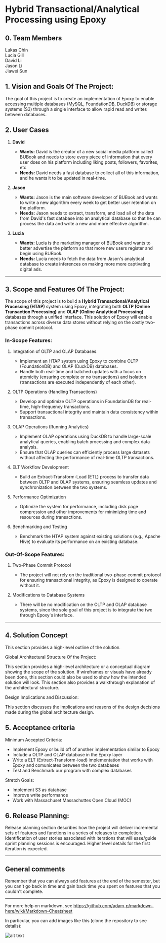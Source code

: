 # Hybrid Transactional/Analytical Processing using Epoxy

## 0. Team Members
Lukas Chin\
Lucia Gill\
David Li\
Jason Li\
Jiawei Sun

## 1.   Vision and Goals Of The Project:

The goal of this project is to create an implementation of Epoxy to enable accessing multiple databases (MySQL, FoundationDB, DuckDB) or storage systems (S3) through a single interface to allow rapid read and writes between databases.


## 2. User Cases

1. **David**

    - **Wants:** David is the creator of a new social media platform called BUBook and needs to store every piece of information that every user does on his platform including liking posts, followers, favorites, etc.
    - **Needs:** David needs a fast database to collect all of this information, and he wants it to be updated in real-time.

2. **Jason**

    - **Wants:** Jason is the main software developer of BUBook and wants to write a new algorithm every week to get better user retention on the platform.
    - **Needs:** Jason needs to extract, transform, and load all of the data from David's fast database into an analytical database so that he can process the data and write a new and more effective algorithm.

3. **Lucia**

    - **Wants:** Lucia is the marketing manager of BUBook and wants to better advertise the platform so that more new users register and begin using BUBook.
    - **Needs:** Lucia needs to fetch the data from Jason's analytical database to create inferences on making more more captivating digital ads.

** **

## 3.   Scope and Features Of The Project:

The scope of this project is to build a **Hybrid Transactional/Analytical Processing (HTAP)** system using Epoxy, integrating both **OLTP (Online Transaction Processing)** and **OLAP (Online Analytical Processing)** databases through a unified interface. This solution of Epoxy will enable transactions across diverse data stores without relying on the costly two-phase commit protocol.

### In-Scope Features:

1. Integration of OLTP and OLAP Databases

    - Implement an HTAP system using Epoxy to combine OLTP (FoundationDB) and OLAP (DuckDB) databases.
    - Handle both real-time and batched updates with a focus on atomicity (ensuring complete or no transactions) and isolation (transactions are executed independently of each other).

2. OLTP Operations (Handling Transactions)

    - Develop and optimize OLTP operations in FoundationDB for real-time, high-frequency transactions.
    - Support transactional integrity and maintain data consistency within transactions.

3. OLAP Operations (Running Analytics)

    - Implement OLAP operations using DuckDB to handle large-scale analytical queries, enabling batch processing and complex data analysis.
    - Ensure that OLAP queries can efficiently process large datasets without affecting the performance of real-time OLTP transactions.

4. ELT Workflow Development

    - Build an Extract-Transform-Load (ETL) process to transfer data between OLTP and OLAP systems, ensuring seamless updates and synchronization between the two systems.

5. Performance Optimization

    - Optimize the system for performance, including disk page compression and other improvements for minimizing time and resources during transactions.

6. Benchmarking and Testing

    - Benchmark the HTAP system against existing solutions (e.g., Apache Hive) to evaluate its performance on an existing database.

### Out-Of-Scope Features:

1. Two-Phase Commit Protocol

    - The project will not rely on the traditional two-phase commit protocol for ensuring transactional integrity, as Epoxy is designed to operate without it.

2. Modifications to Database Systems

    - There will be no modification on the OLTP and OLAP database systems, since the sole goal of this project is to integrate the two through Epoxy's interface.


** **

## 4. Solution Concept

This section provides a high-level outline of the solution.

Global Architectural Structure Of the Project:

This section provides a high-level architecture or a conceptual diagram showing the scope of the solution. If wireframes or visuals have already been done, this section could also be used to show how the intended solution will look. This section also provides a walkthrough explanation of the architectural structure.

 

Design Implications and Discussion:

This section discusses the implications and reasons of the design decisions made during the global architecture design.

## 5. Acceptance criteria

Minimum Accepted Criteria:

-   Implement Epoxy or build off of another implementation  similar to Epoxy
-   Include a OLTP and OLAP database in the Epoxy layer
-   Write a ELT (Extract-Transform-load) implementation that works with Epoxy and comunicates between the two databases 
-   Test and Benchmark our program with complex databases

Stretch Goals:

-   Implement S3 as database 
-   Improve write performance
-   Work with Massachuset Massachuttes Open Cloud (MOC) 


## 6.  Release Planning:

Release planning section describes how the project will deliver incremental sets of features and functions in a series of releases to completion. Identification of user stories associated with iterations that will ease/guide sprint planning sessions is encouraged. Higher level details for the first iteration is expected.

** **

## General comments

Remember that you can always add features at the end of the semester, but you can't go back in time and gain back time you spent on features that you couldn't complete.

** **

For more help on markdown, see
https://github.com/adam-p/markdown-here/wiki/Markdown-Cheatsheet

In particular, you can add images like this (clone the repository to see details):

![alt text](https://github.com/BU-NU-CLOUD-SP18/sample-project/raw/master/cloud.png "Hover text")


